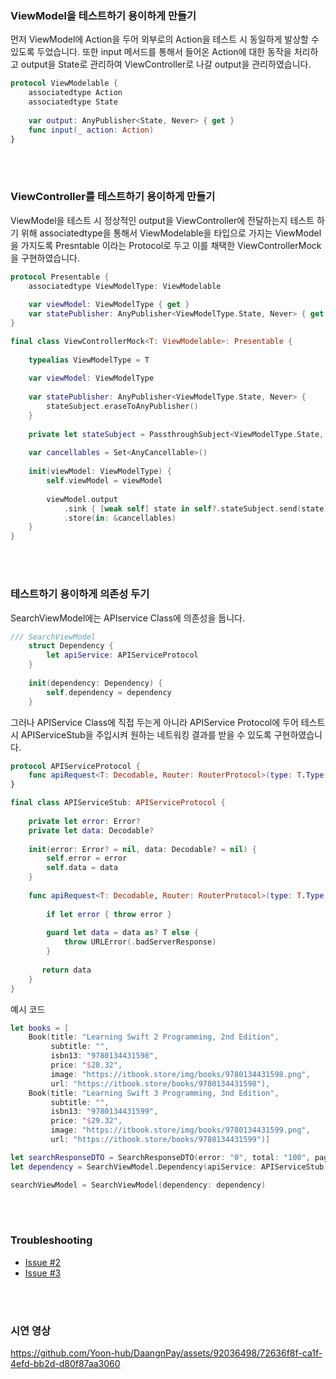 ### ViewModel을 테스트하기 용이하게 만들기

먼저 ViewModel에 Action을 두어 외부로의 Action을 테스트 시 동일하게 발상할 수 있도록 두었습니다. 또한 input 메서드를 통해서 들어온 Action에 대한 동작을 처리하고 output을 State로 관리하여 ViewController로 나갈 output을 관리하였습니다.

```swift
protocol ViewModelable {
    associatedtype Action
    associatedtype State
    
    var output: AnyPublisher<State, Never> { get }
    func input(_ action: Action) 
}
```
<br><br>
### ViewController를 테스트하기 용이하게 만들기
ViewModel을 테스트 시 정상적인 output을 ViewController에 전달하는지 테스트 하기 위해 associatedtype을 통해서 ViewModelable을 타입으로 가지는 ViewModel을 가지도록 Presntable 이라는 Protocol로 두고 이를 채택한 ViewControllerMock을 구현하였습니다.

```swift
protocol Presentable {
    associatedtype ViewModelType: ViewModelable
    
    var viewModel: ViewModelType { get }
    var statePublisher: AnyPublisher<ViewModelType.State, Never> { get }
}
```
```swift
final class ViewControllerMock<T: ViewModelable>: Presentable {
    
    typealias ViewModelType = T
    
    var viewModel: ViewModelType
    
    var statePublisher: AnyPublisher<ViewModelType.State, Never> {
        stateSubject.eraseToAnyPublisher()
    }
    
    private let stateSubject = PassthroughSubject<ViewModelType.State, Never>()
    
    var cancellables = Set<AnyCancellable>()
    
    init(viewModel: ViewModelType) {
        self.viewModel = viewModel
        
        viewModel.output
            .sink { [weak self] state in self?.stateSubject.send(state) }
            .store(in: &cancellables)
    }
}
```
<br><br>
### 테스트하기 용이하게 의존성 두기
SearchViewModel에는 APIservice Class에 의존성을 둡니다. 
```swift
/// SearchViewModel
    struct Dependency {
        let apiService: APIServiceProtocol
    }
    
    init(dependency: Dependency) {
        self.dependency = dependency
    }
```
그러나 APIService Class에 직접 두는게 아니라 APIService Protocol에 두어 테스트 시 APIServiceStub을 주입시켜 원하는 네트워킹 결과를 받을 수 있도록 구현하였습니다.
```swift
protocol APIServiceProtocol {
    func apiRequest<T: Decodable, Router: RouterProtocol>(type: T.Type, router: Router) async throws -> T
}
```
```swift
final class APIServiceStub: APIServiceProtocol {
    
    private let error: Error?
    private let data: Decodable?
    
    init(error: Error? = nil, data: Decodable? = nil) {
        self.error = error
        self.data = data
    }
    
    func apiRequest<T: Decodable, Router: RouterProtocol>(type: T.Type, router: Router) async throws -> T {
        
        if let error { throw error }
        
        guard let data = data as? T else {
            throw URLError(.badServerResponse)
        }
        
       return data
    }
}
```
예시 코드
```swift
let books = [
    Book(title: "Learning Swift 2 Programming, 2nd Edition",
         subtitle: "",
         isbn13: "9780134431598",
         price: "$28.32",
         image: "https://itbook.store/img/books/9780134431598.png",
         url: "https://itbook.store/books/9780134431598"),
    Book(title: "Learning Swift 3 Programming, 3nd Edition",
         subtitle: "",
         isbn13: "9780134431599",
         price: "$29.32",
         image: "https://itbook.store/img/books/9780134431599.png",
         url: "https://itbook.store/books/9780134431599")]

let searchResponseDTO = SearchResponseDTO(error: "0", total: "100", page: "1", books: books)
let dependency = SearchViewModel.Dependency(apiService: APIServiceStub(error: nil, data: searchResponseDTO))

searchViewModel = SearchViewModel(dependency: dependency)
```
<br><br>
### Troubleshooting
- [Issue #2](https://github.com/Yoon-hub/DaangnPay/issues/2)
- [Issue #3](https://github.com/Yoon-hub/DaangnPay/issues/3)

<br><br>

### 시연 영상
https://github.com/Yoon-hub/DaangnPay/assets/92036498/72636f8f-ca1f-4efd-bb2d-d80f87aa3060
